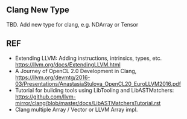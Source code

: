 ## Clang New Type
TBD.
Add new type for clang, e.g. NDArray or Tensor

## REF
- Extending LLVM: Adding instructions, intrinsics, types, etc. <https://llvm.org/docs/ExtendingLLVM.html>
- A Journey of OpenCL 2.0 Development in Clang, <https://llvm.org/devmtg/2016-03/Presentations/AnastasiaStulova_OpenCL20_EuroLLVM2016.pdf>
- Tutorial for building tools using LibTooling and LibASTMatchers: <https://github.com/llvm-mirror/clang/blob/master/docs/LibASTMatchersTutorial.rst>
- Clang multiple Array / Vector or LLVM Array impl.
